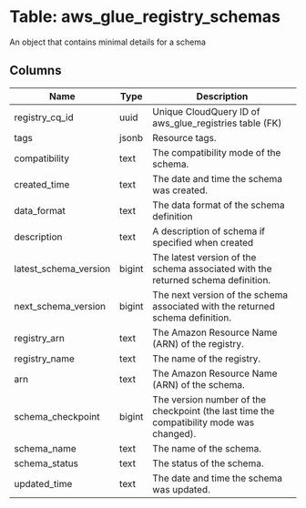 
# Table: aws_glue_registry_schemas
An object that contains minimal details for a schema
## Columns
| Name        | Type           | Description  |
| ------------- | ------------- | -----  |
|registry_cq_id|uuid|Unique CloudQuery ID of aws_glue_registries table (FK)|
|tags|jsonb|Resource tags.|
|compatibility|text|The compatibility mode of the schema.|
|created_time|text|The date and time the schema was created.|
|data_format|text|The data format of the schema definition|
|description|text|A description of schema if specified when created|
|latest_schema_version|bigint|The latest version of the schema associated with the returned schema definition.|
|next_schema_version|bigint|The next version of the schema associated with the returned schema definition.|
|registry_arn|text|The Amazon Resource Name (ARN) of the registry.|
|registry_name|text|The name of the registry.|
|arn|text|The Amazon Resource Name (ARN) of the schema.|
|schema_checkpoint|bigint|The version number of the checkpoint (the last time the compatibility mode was changed).|
|schema_name|text|The name of the schema.|
|schema_status|text|The status of the schema.|
|updated_time|text|The date and time the schema was updated.|
